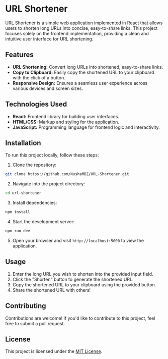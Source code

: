  # URL Shortener

URL Shortener is a simple web application implemented in React that allows users to shorten long URLs into concise, easy-to-share links. This project focuses solely on the frontend implementation, providing a clean and intuitive user interface for URL shortening.

## Features

- **URL Shortening:** Convert long URLs into shortened, easy-to-share links.
- **Copy to Clipboard:** Easily copy the shortened URL to your clipboard with the click of a button.
- **Responsive Design:** Ensures a seamless user experience across various devices and screen sizes.

## Technologies Used

- **React:** Frontend library for building user interfaces.
- **HTML/CSS:** Markup and styling for the application.
- **JavaScript:** Programming language for frontend logic and interactivity.

## Installation

To run this project locally, follow these steps:

1. Clone the repository:

```bash
git clone https://github.com/NushaMBZ/URL-Shortener.git
```

2. Navigate into the project directory:
```bash
cd url-shortener
```

3. Install dependencies:
```bash
npm install
```

4. Start the development server:
```bash
npm run dev
```

5. Open your browser and visit `http://localhost:5000` to view the application.

## Usage

1. Enter the long URL you wish to shorten into the provided input field.
2. Click the "Shorten" button to generate the shortened URL.
3. Copy the shortened URL to your clipboard using the provided button.
4. Share the shortened URL with others!

## Contributing

Contributions are welcome! If you'd like to contribute to this project, feel free to submit a pull request.

## License

This project is licensed under the [MIT License](LICENSE).
